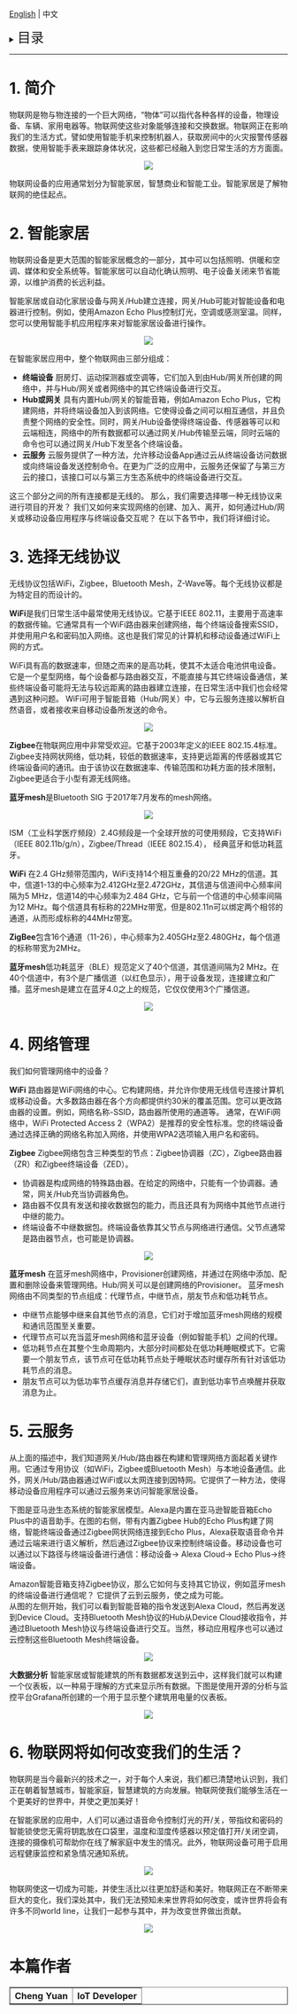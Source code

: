 [English](IoT-Introduction) | 中文

<details>
<summary><font size=5>目录</font> </summary>

- [1. 简介](#1-简介)
- [2. 智能家居](#2-智能家居)
- [3. 选择无线协议](#3-选择无线协议)
- [4. 网络管理](#4-网络管理)
- [5. 云服务](#5-云服务)
- [6. 物联网将如何改变我们的生活？](#6-物联网将如何改变我们的生活)
- [本篇作者](#本篇作者)

</details>

********

# 1. 简介
物联网是物与物连接的一个巨大网络，“物体”可以指代各种各样的设备，物理设备、车辆、家用电器等。物联网使这些对象能够连接和交换数据。物联网正在影响我们的生活方式，譬如使用智能手机来控制机器人，获取房间中的火灾报警传感器数据，使用智能手表来跟踪身体状况，这些都已经融入到您日常生活的方方面面。

<div align="center">
<img src="files/CM-IoT-Introduction/Internet-of-things.png">
</div>

物联网设备的应用通常划分为智能家居，智慧商业和智能工业。智能家居是了解物联网的绝佳起点。

# 2. 智能家居
物联网设备是更大范围的智能家居概念的一部分，其中可以包括照明、供暖和空调、媒体和安全系统等。智能家居可以自动化确认照明、电子设备关闭来节省能源，以维护消费的长远利益。

智能家居或自动化家居设备与网关/Hub建立连接，网关/Hub可能对智能设备和电器进行控制。例如，使用Amazon Echo Plus控制灯光，空调或感测室温。同样，您可以使用智能手机应用程序来对智能家居设备进行操作。

<div align="center">
<img src="files/CM-IoT-Introduction/smart-home.png">
</div>

在智能家居应用中，整个物联网由三部分组成：

* __终端设备__
  厨房灯、运动探测器或空调等，它们加入到由Hub/网关所创建的网络中，并与Hub/网关或者网络中的其它终端设备进行交互。
* __Hub或网关__
  具有内置Hub/网关的智能音箱，例如Amazon Echo Plus，它构建网络，并将终端设备加入到该网络。它使得设备之间可以相互通信，并且负责整个网络的安全性。同时，网关/Hub设备使得终端设备、传感器等可以和云端相连，网络中的所有数据都可以通过网关/Hub传输至云端，同时云端的命令也可以通过网关/Hub下发至各个终端设备。
* __云服务__
  云服务提供了一种方法，允许移动设备App通过云从终端设备访问数据或向终端设备发送控制命令。在更为广泛的应用中，云服务还保留了与第三方云的接口，该接口可以与第三方生态系统中的终端设备进行交互。

这三个部分之间的所有连接都是无线的。
那么，我们需要选择哪一种无线协议来进行项目的开发？ 我们又如何来实现网络的创建、加入、离开，如何通过Hub/网关或移动设备应用程序与终端设备交互呢？
在以下各节中，我们将详细讨论。


# 3. 选择无线协议  
无线协议包括WiFi，Zigbee，Bluetooth Mesh，Z-Wave等。每个无线协议都是为特定目的而设计的。

**WiFi**是我们日常生活中最常使用无线协议。它基于IEEE 802.11，主要用于高速率的数据传输。它通常具有一个WiFi路由器来创建网络，每个终端设备搜索SSID，并使用用户名和密码加入网络。这也是我们常见的计算机和移动设备通过WiFi上网的方式。

WiFi具有高的数据速率，但随之而来的是高功耗，使其不太适合电池供电设备。它是一个星型网络，每个设备都与路由器交互，不能直接与其它终端设备通信，某些终端设备可能将无法与较远距离的路由器建立连接，在日常生活中我们也会经常遇到这种问题。
WiFi可用于智能音箱（Hub/网关）中，它与云服务连接以解析自然语音，或者接收来自移动设备所发送的命令。

<div align="center">
<img src="files/CM-IoT-Introduction/star-network.png">
</div>

**Zigbee**在物联网应用中非常受欢迎。它基于2003年定义的IEEE 802.15.4标准。Zigbee支持网状网络，低功耗，较低的数据速率，支持更远距离的传感器或其它终端设备间的通讯。由于该协议在数据速率、传输范围和功耗方面的技术限制，Zigbee更适合于小型有源无线网络。

**蓝牙mesh**是Bluetooth SIG 于2017年7月发布的mesh网络。

<div align="center">
<img src="files/CM-IoT-Introduction/mesh-network.png">
</div>

ISM（工业科学医疗频段）2.4G频段是一个全球开放的可使用频段，它支持WiFi（IEEE 802.11b/g/n），Zigbee/Thread（IEEE 802.15.4）， 经典蓝牙和低功耗蓝牙。

**WiFi** 在2.4 GHz频带范围内，WiFi支持14个相互重叠的20/22 MHz的信道。其中，信道1-13的中心频率为2.412GHz至2.472GHz，其信道与信道间中心频率间隔为5 MHz，信道14的中心频率为2.484 GHz，它与前一个信道的中心频率间隔为12 MHz。每个信道具有标称的22MHz带宽，但是802.11n可以绑定两个相邻的通道，从而形成标称的44MHz带宽。

**ZigBee**包含16个通道（11-26），中心频率为2.405GHz至2.480GHz，每个信道的标称带宽为2MHz。

**蓝牙mesh**低功耗蓝牙（BLE）规范定义了40个信道，其信道间隔为2 MHz。在40个信道中，有3个是广播信道（以红色显示），用于设备发现，连接建立和广播。蓝牙mesh是建立在蓝牙4.0之上的规范，它仅仅使用3个广播信道。

<div align="center">
<img src="files/CM-IoT-Introduction/wireless-channels.png">
</div>

# 4. 网络管理
我们如何管理网络中的设备？

**WiFi**
路由器是WiFi网络的中心。它构建网络，并允许你使用无线信号连接计算机或移动设备。大多数路由器在各个方向都提供约30米的覆盖范围。您可以更改路由器的设置。例如，网络名称-SSID，路由器所使用的通道等。
通常，在WiFi网络中，WiFi Protected Access 2（WPA2）是推荐的安全性标准。您的终端设备通过选择正确的网络名称加入网络，并使用WPA2选项输入用户名和密码。 

**Zigbee**
Zigbee网络包含三种类型的节点：Zigbee协调器（ZC），Zigbee路由器（ZR）和Zigbee终端设备（ZED）。

* 协调器是构成网络的特殊路由器。在给定的网络中，只能有一个协调器。通常，网关/Hub充当协调器角色。
* 路由器不仅具有发送和接收数据包的能力，而且还具有为网络中其他节点进行中继的能力。
* 终端设备不中继数据包。终端设备依靠其父节点与网络进行通信。父节点通常是路由器节点，也可能是协调器。

<div align="center">
<img src="files/CM-IoT-Introduction/zigbee-network.png">
</div>

**蓝牙mesh**
在蓝牙mesh网络中，Provisioner创建网络，并通过在网络中添加、配置和删除设备来管理网络。Hub/网关可以是创建网络的Provisioner。
蓝牙mesh网络由不同类型的节点组成：代理节点，中继节点，朋友节点和低功耗节点。

* 中继节点能够中继来自其他节点的消息，它们对于增加蓝牙mesh网络的规模和通讯范围至关重要。
* 代理节点可以充当蓝牙mesh网络和蓝牙设备（例如智能手机）之间的代理。
* 低功耗节点在其整个生命周期内，大部分时间都处在低功耗睡眠模式下。它需要一个朋友节点，该节点可在低功耗节点处于睡眠状态时缓存所有针对该低功耗节点的消息。
* 朋友节点可以为低功率节点缓存消息并存储它们，直到低功率节点唤醒并获取消息为止。

# 5. 云服务
从上面的描述中，我们知道网关/Hub/路由器在构建和管理网络方面起着关键作用。它通过专用协议（如WiFi，Zigbee或Bluetooth Mesh）与本地设备通信。此外，网关/Hub/路由器通过WiFi或以太网连接到因特网。它提供了一种方法，使得移动设备应用程序可以通过云服务来访问智能家居设备。

下图是亚马逊生态系统的智能家居模型。Alexa是内置在亚马逊智能音箱Echo Plus中的语音助手。在图的右侧，带有内置Zigbee Hub的Echo Plus构建了网络，智能终端设备通过Zigbee网状网络连接到Echo Plus，Alexa获取语音命令并通过云端来进行语义解析，然后通过Zigbee协议来控制终端设备。移动设备也可以通过以下路径与终端设备进行通信：移动设备-> Alexa Cloud-> Echo Plus->终端设备。

Amazon智能音箱支持Zigbee协议，那么它如何与支持其它协议，例如蓝牙mesh的终端设备进行通信呢？ 它提供了云到云服务，使之成为可能。  
从图的左侧开始，我们可以看到智能音箱的指令发送到Alexa Cloud，然后再发送到Device Cloud。支持Bluetooth Mesh协议的Hub从Device Cloud接收指令，并通过Bluetooth Mesh协议与终端设备进行交互。当然，移动应用程序也可以通过云控制这些Bluetooth Mesh终端设备。

<div align="center">
<img src="files/CM-IoT-Introduction/alexa-eco-system.png">
</div>

**大数据分析**
智能家居或智能建筑的所有数据都发送到云中，这样我们就可以构建一个仪表板，以一种易于理解的方式来显示所有数据。下图是使用开源的分析与监控平台Grafana所创建的一个用于显示整个建筑用电量的仪表板。

<div align="center">
<img src="files/CM-IoT-Introduction/grafana-building.png">
</div>

# 6. 物联网将如何改变我们的生活？
物联网是当今最新兴的技术之一，对于每个人来说，我们都已清楚地认识到，我们正在朝着智慧城市，智能家庭，智慧建筑的方向发展。物联网使我们能够生活在一个更美好的世界中，并使之更加美好！

在智能家居的应用中，人们可以通过语音命令控制灯光的开/关，带指纹和密码的智能锁使您无需将钥匙放在口袋里，温度和湿度传感器以预定值打开/关闭空调，连接的摄像机可帮助你在线了解家庭中发生的情况。此外，物联网设备可用于启用远程健康监控和紧急情况通知系统。  

<div align="center">
<img src="files/CM-IoT-Introduction/comfortable-life.png">
</div>

物联网使这一切成为可能，并使生活比以往更加舒适和美好。物联网正在不断带来巨大的变化，我们深处其中，我们无法预知未来世界将如何改变，或许世界将会有许多不同world line，让我们一起参与其中，并为改变世界做出贡献。

<div align="center">
<img src="files/CM-IoT-Introduction/Divergence-Meter.gif">
</div>


# 本篇作者
<table border="1">
  <tr>
    <th>Cheng Yuan</th>
    <th>IoT Developer</th>
  </tr>
</table>





